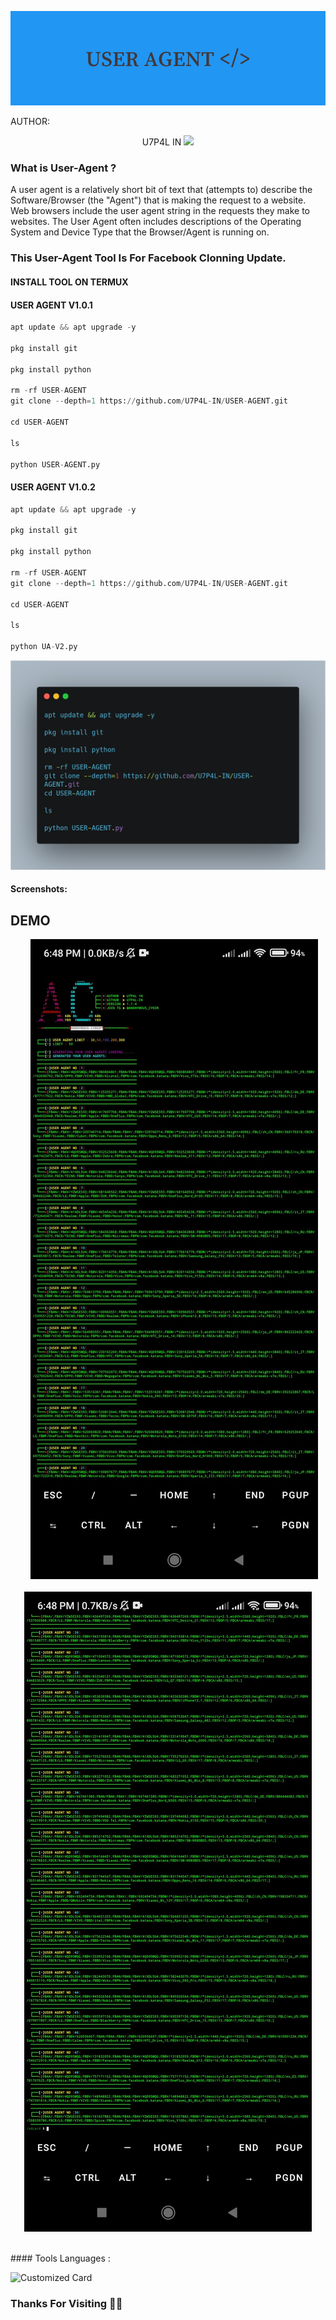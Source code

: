 <p align="center"><img src="https://github.com/U7P4L-IN/USER-AGENT/blob/main/image/USER_AGENT____.png">



AUTHOR:
<p align="center">
U7P4L IN <img src="https://emojis.slackmojis.com/emojis/images/1588315024/8823/hyperkitty.gif" width="35px"></i></b></h2> 

</br>
<p align="center">

### What is User-Agent ?

A user agent is a relatively short bit of text that (attempts to) describe the Software/Browser (the "Agent") that is making the request to a website. Web browsers include the user agent string in the requests they make to websites. The User Agent often includes descriptions of the Operating System and Device Type that the Browser/Agent is running on.

### This User-Agent Tool Is For Facebook Clonning Update.
</p>
  
#### INSTALL TOOL ON TERMUX

#### USER AGENT V1.0.1
```python
apt update && apt upgrade -y

pkg install git

pkg install python

rm -rf USER-AGENT
git clone --depth=1 https://github.com/U7P4L-IN/USER-AGENT.git

cd USER-AGENT

ls

python USER-AGENT.py

```
#### USER AGENT V1.0.2
```python
apt update && apt upgrade -y

pkg install git

pkg install python

rm -rf USER-AGENT
git clone --depth=1 https://github.com/U7P4L-IN/USER-AGENT.git

cd USER-AGENT

ls

python UA-V2.py

```
<p align="center"><img src="https://github.com/U7P4L-IN/USER-AGENT/blob/main/image/carbon.png">


#### Screenshots:
## DEMO 
<div align="center">  
<img style="margin: 10px" 
<p align="center"><img src="https://github.com/U7P4L-IN/USER-AGENT/blob/main/image/XRecorder_02082023_184840.jpg">

<p align="center"><img src="https://github.com/U7P4L-IN/USER-AGENT/blob/main/image/XRecorder_02082023_184849.jpg">
</div>

</td></tr></table>  

<br/>
#### Tools Languages :

![Customized Card](https://github-readme-stats.vercel.app/api/pin?username=U7P4L-IN&repo=USER-AGENT&title_color=fff&icon_color=f9f9f9&text_color=9f9f9f&bg_color=151515)

### Thanks For Visiting 🧡🧡

